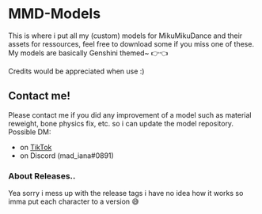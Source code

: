 # MMD-Models
This is where i put all my (custom) models for MikuMikuDance and their assets for ressources, feel free to download some if you miss one of these.<br>
My models are basically Genshini themed~ 👉👈

Credits would be appreciated when use :)
## Contact me!
Please contact me if you did any improvement of a model such as material reweight, bone physics fix, etc.
so i can update the model repository.
<br>Possible DM:
- on [TikTok](https://www.tiktok.com/@mad_iana)
- on Discord (mad_iana#0891)

### About Releases..
Yea sorry i mess up with the release tags i have no idea how it works so imma put each character to a version 😅
